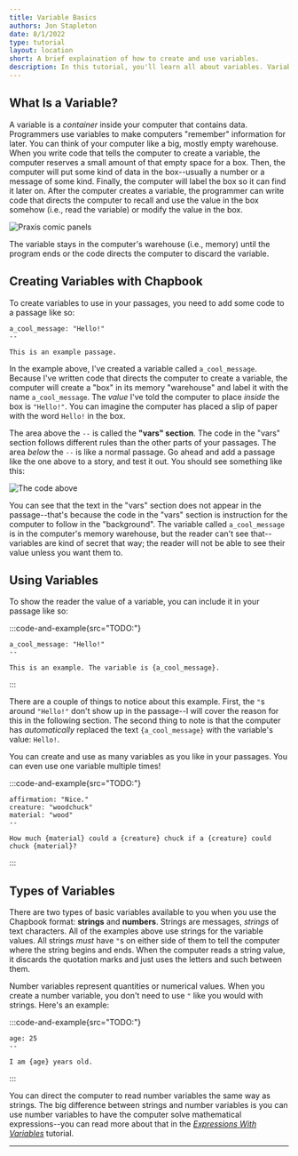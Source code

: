 ```yaml
---
title: Variable Basics
authors: Jon Stapleton
date: 8/1/2022
type: tutorial
layout: location
short: A brief explaination of how to create and use variables.
description: In this tutorial, you'll learn all about variables. Variables are containers that store information; they allow you to direct your story to "remember" information for later, and use that information across multiple passages. Using variables allows you to simplify stories with a lot of repetition, but they also open up lots of creative possibilities after you learn some other skills, like modifying variables across your story or using variables to embed passages.
---
```


## What Is a Variable?

A variable is a *container* inside your computer that contains data. Programmers use variables to make computers "remember" information for later. You can think of your computer like a big, mostly empty warehouse. When you write code that tells the computer to create a variable, the computer reserves a small amount of that empty space for a box. Then, the computer will put some kind of data in the box--usually a number or a message of some kind. Finally, the computer will label the box so it can find it later on. After the computer creates a variable, the programmer can write code that directs the computer to recall and use the value in the box somehow (i.e., read the variable) or modify the value in the box. 

![Praxis comic panels](TODO:)

The variable stays in the computer's warehouse (i.e., memory) until the program ends or the code directs the computer to discard the variable.

## Creating Variables with Chapbook

To create variables to use in your passages, you need to add some code to a passage like so:

```
a_cool_message: "Hello!"
--

This is an example passage.
```

In the example above, I've created a variable called `a_cool_message`. Because I've written code that directs the computer to create a variable, the computer will create a "box" in its memory "warehouse" and label it with the name `a_cool_message`. The *value* I've told the computer to place *inside* the box is `"Hello!"`. You can imagine the computer has placed a slip of paper with the word `Hello!` in the box.

The area above the `--` is called the **"vars" section**. The code in the "vars" section follows different rules than the other parts of your passages. The area *below* the `--` is like a normal passage. Go ahead and add a passage like the one above to a story, and test it out. You should see something like this:

![The code above](TODO:)

You can see that the text in the "vars" section does not appear in the passage--that's because the code in the "vars" section is instruction for the computer to follow in the "background". The variable called `a_cool_message` is in the computer's memory warehouse, but the reader can't see that--variables are kind of secret that way; the reader will not be able to see their value unless you want them to.

## Using Variables

To show the reader the value of a variable, you can include it in your passage like so:

<!-- TODO: migrate from rath-python or one of the other ones -->
:::code-and-example{src="TODO:"}
```
a_cool_message: "Hello!"
--

This is an example. The variable is {a_cool_message}.
```
:::

There are a couple of things to notice about this example. First, the `"`s around `"Hello!"` don't show up in the passage--I will cover the reason for this in the following section. The second thing to note is that the computer has *automatically* replaced the text `{a_cool_message}` with the variable's value: `Hello!`.

You can create and use as many variables as you like in your passages. You can even use one variable multiple times!

:::code-and-example{src="TODO:"}
```
affirmation: "Nice."
creature: "woodchuck"
material: "wood"
--

How much {material} could a {creature} chuck if a {creature} could chuck {material}?
```
:::

## Types of Variables

There are two types of basic variables available to you when you use the Chapbook format: **strings** and **numbers**. Strings are messages, *strings* of text characters. All of the examples above use strings for the variable values. All strings *must* have `"`s on either side of them to tell the computer where the string begins and ends. When the computer reads a string value, it discards the quotation marks and just uses the letters and such between them.

Number variables represent quantities or numerical values. When you create a number variable, you don't need to use `"` like you would with strings. Here's an example:

:::code-and-example{src="TODO:"}
```
age: 25
--

I am {age} years old.
```
:::

You can direct the computer to read number variables the same way as strings. The big difference between strings and number variables is you can use number variables to have the computer solve mathematical expressions--you can read more about that in the *[Expressions With Variables](/locations/arithmetic-expressions)* tutorial.

---
